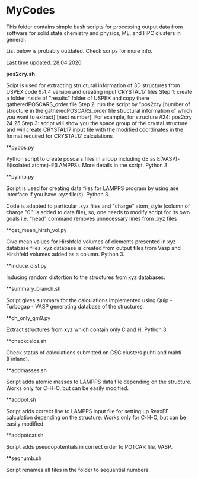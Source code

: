 # MyCodes
This folder contains simple bash scripts for processing output data from software for solid state chemistry and physics, ML, and HPC clusters in general.

List below is probably outdated. Check scrips for more info.

Last time updated: 28.04.2020

**pos2cry.sh**

Scipt is used for extracting structural information of 3D structures from USPEX code 9.4.4 version and creating input CRYSTAL17 files
Step 1: create a folder inside of "results" folder of USPEX and copy there gatheredPOSCARS_order file
Step 2: run the script by "pos2cry [number of structure in the gatheredPOSCARS_order file structural information of which you want to extract] [next number]. For example, for structure #24: pos2cry 24 25 
Step 3: script will show you the space group of the crystal structure and will create CRYSTAL17 input file with the modified coordinates in the format required for CRYSTAL17 calculations

**pypos.py

Python script to create poscars files in a loop including dE as E(VASP)-E(isolated atoms)-E(LAMPPS). More details in the script. Python 3.

**pylmp.py

Script is used for creating data files for LAMPPS program by using ase interface if you have .xyz file(s). Python 3.

Code is adapted to particular .xyz files and "charge" atom_style (column of charge "0." is added to data file), so, one needs to modify script for its own goals i.e. "head" command removes unnecessary lines from .xyz files 

**get_mean_hirsh_vol.py

Give mean values for Hirshfeld volumes of elements presented in xyz database files. xyz database is created from output files from Vasp and Hirshfeld volumes added as a column. Python 3.

**induce_dist.py

Inducing random distortion to the structures from xyz databases.

**summary_branch.sh

Script gives summary for the calculations implemented using Quip - Turbogap - VASP generating database of the structures.

**ch_only_qm9.py

Extract structures from xyz which contain only C and H. Python 3.

**checkcalcs.sh

Check status of calculations submitted on CSC clusters puhti and mahti (Finland).

**addmasses.sh

Script adds atomic masses to LAMPPS data file depending on the structure. Works only for C-H-O, but can be easily modified.

**addpot.sh

Script adds correct line to LAMPPS input file for setting up ReaxFF calculation depending on the structure. Works only for C-H-O, but can be easily modified.

**addpotcar.sh

Script adds pseudopotentials in correct order to POTCAR file, VASP. 

**seqnumb.sh

Script renames all files in the folder to sequantial numbers.
